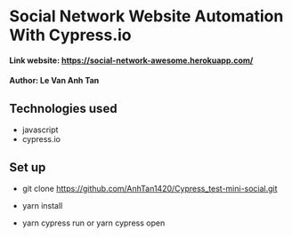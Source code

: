 # Social Network Website Automation With Cypress.io

#### Link website: https://social-network-awesome.herokuapp.com/

#### Author: Le Van Anh Tan

## Technologies used

- javascript
- cypress.io

## Set up

- git clone https://github.com/AnhTan1420/Cypress_test-mini-social.git

- yarn install 

- yarn cypress run or yarn cypress open

